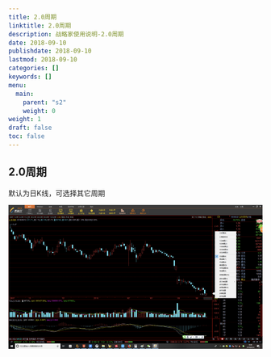 ```yaml
---
title: 2.0周期
linktitle: 2.0周期
description: 战略家使用说明-2.0周期
date: 2018-09-10
publishdate: 2018-09-10
lastmod: 2018-09-10
categories: []
keywords: []
menu:
  main:
    parent: "s2"
    weight: 0
weight: 1
draft: false
toc: false
---
```


## 2.0周期

默认为日K线，可选择其它周期

![](/assets/hld_zhouqi.png)

